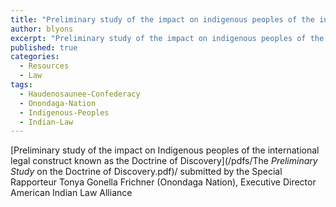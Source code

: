 ```yaml
---
title: "Preliminary study of the impact on indigenous peoples of the international legal construct known as the Doctrine of Discovery"
author: blyons
excerpt: "Preliminary study of the impact on indigenous peoples of the international legal construct known as the Doctrine of Discovery / submitted by the Special Rapporteur Tonya Gonella Frichner (Onondaga Nation), Executive Director American Indian Law Alliance"
published: true
categories:
  - Resources
  - Law
tags:
  - Haudenosaunee-Confederacy
  - Onondaga-Nation
  - Indigenous-Peoples
  - Indian-Law
---
```


[Preliminary study of the impact on Indigenous peoples of the international legal construct known as the Doctrine of Discovery](/pdfs/The _Preliminary Study_ on the Doctrine of Discovery.pdf)/ submitted by the Special Rapporteur Tonya Gonella Frichner (Onondaga Nation), Executive Director American Indian Law Alliance
